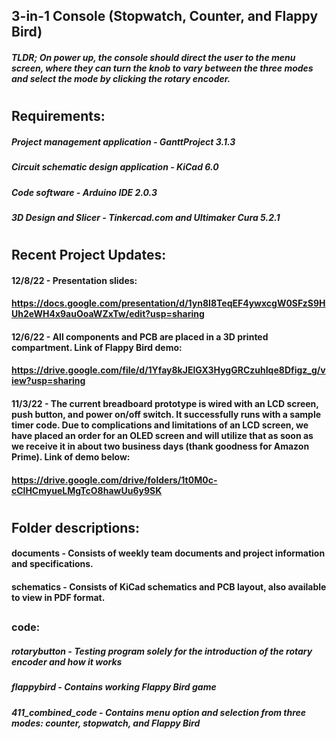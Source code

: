 
## 3-in-1 Console (Stopwatch, Counter, and Flappy Bird)
##### TLDR; On power up, the console should direct the user to the menu screen, where they can turn the knob to vary between the three modes and select the mode by clicking the rotary encoder. 

#
## Requirements:
##### Project management application - GanttProject 3.1.3
##### Circuit schematic design application - KiCad 6.0
##### Code software - Arduino IDE 2.0.3
##### 3D Design and Slicer - Tinkercad.com and Ultimaker Cura 5.2.1

#
## Recent Project Updates:

#### 12/8/22 - Presentation slides:
#### https://docs.google.com/presentation/d/1yn8I8TeqEF4ywxcgW0SFzS9HUh2eWH4x9auOoaWZxTw/edit?usp=sharing

#### 12/6/22 - All components and PCB are placed in a 3D printed compartment. Link of Flappy Bird demo:
#### https://drive.google.com/file/d/1Yfay8kJElGX3HygGRCzuhIqe8Dfigz_g/view?usp=sharing

#### 11/3/22 - The current breadboard prototype is wired with an LCD screen, push button, and power on/off switch. It successfully runs with a sample timer code. Due to complications and limitations of an LCD screen, we have placed an order for an OLED screen and will utilize that as soon as we receive it in about two business days (thank goodness for Amazon Prime). Link of demo below:
#### https://drive.google.com/drive/folders/1t0M0c-cClHCmyueLMgTcO8hawUu6y9SK

#
## Folder descriptions:

#### documents - Consists of weekly team documents and project information and specifications.

#### schematics - Consists of KiCad schematics and PCB layout, also available to view in PDF format.
##
### code:
##### rotarybutton - Testing program solely for the introduction of the rotary encoder and how it works
##### flappybird - Contains working Flappy Bird game
##### 411_combined_code - Contains menu option and selection from three modes: counter, stopwatch, and Flappy Bird
